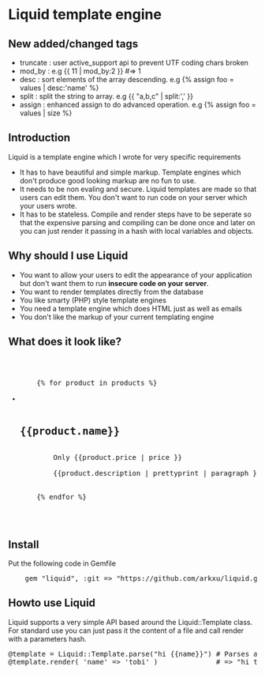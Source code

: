 # Liquid template engine

## New added/changed tags

* truncate : user active_support api to prevent UTF coding chars broken
* mod_by : e.g {{ 11 | mod_by:2 }} #=> 1
* desc : sort elements of the array descending. e.g {% assign foo = values | desc:'name' %}
* split : split the string to array. e.g {{ "a,b,c" | split:',' }}
* assign : enhanced assign to do advanced operation. e.g {% assign foo = values | size %}

## Introduction

Liquid is a template engine which I wrote for very specific requirements

* It has to have beautiful and simple markup. Template engines which don't produce good looking markup are no fun to use.
* It needs to be non evaling and secure. Liquid templates are made so that users can edit them. You don't want to run code on your server which your users wrote.
* It has to be stateless. Compile and render steps have to be seperate so that the expensive parsing and compiling can be done once and later on you can just render it passing in a hash with local variables and objects.

## Why should I use Liquid

* You want to allow your users to edit the appearance of your application but don't want them to run **insecure code on your server**.
* You want to render templates directly from the database
* You like smarty (PHP) style template engines
* You need a template engine which does HTML just as well as emails
* You don't like the markup of your current templating engine

## What does it look like?

<pre>
  <ul id="products">
    {% for product in products %}
      <li>
        <h2>{{product.name}}</h2>
        Only {{product.price | price }}

        {{product.description | prettyprint | paragraph }}
      </li>
    {% endfor %}
  </ul>
</pre>
	
## Install

Put the following code in Gemfile

<pre>
	gem "liquid", :git => "https://github.com/arkxu/liquid.git"
</pre>
	
## Howto use Liquid

Liquid supports a very simple API based around the Liquid::Template class.
For standard use you can just pass it the content of a file and call render with a parameters hash.

<pre>
@template = Liquid::Template.parse("hi {{name}}") # Parses and compiles the template
@template.render( 'name' => 'tobi' )              # => "hi tobi"
</pre>

